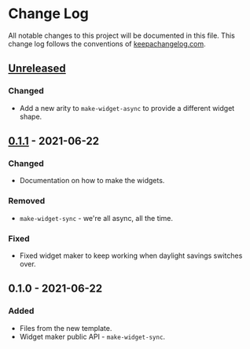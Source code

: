 # Change Log
All notable changes to this project will be documented in this file. This change log follows the conventions of [keepachangelog.com](http://keepachangelog.com/).

## [Unreleased]
### Changed
- Add a new arity to `make-widget-async` to provide a different widget shape.

## [0.1.1] - 2021-06-22
### Changed
- Documentation on how to make the widgets.

### Removed
- `make-widget-sync` - we're all async, all the time.

### Fixed
- Fixed widget maker to keep working when daylight savings switches over.

## 0.1.0 - 2021-06-22
### Added
- Files from the new template.
- Widget maker public API - `make-widget-sync`.

[Unreleased]: https://sourcehost.site/your-name/torneoencasa/compare/0.1.1...HEAD
[0.1.1]: https://sourcehost.site/your-name/torneoencasa/compare/0.1.0...0.1.1
